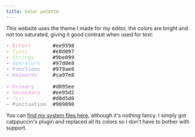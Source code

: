 ```yaml
---
title: Color palette
---
```


This website uses the theme I made for my editor, the colors are bright and not too saturated,
giving it good contrast when used for text:

<pre>
- <span style="color:#ee9598">Error!</span>       #ee9598
- <span style="color:#e8d097">Types</span>        #e8d097
- <span style="color:#9be099">Strings</span>      #9be099
- <span style="color:#97d0e8">Operators</span>    #97d0e8
- <span style="color:#979ae8">Functions</span>    #979ae8
- <span style="color:#ca97e8">Keywords</span>     #ca97e8

- <span style="color:#d895ee">Primary</span>      #d895ee
- <span style="color:#ee95d2">Secondary</span>    #ee95d2
- <span style="color:#d8d0d5">Text</span>         #d8d5d0
- <span style="color:#909090">Punctuation</span>  #909090
</pre>

You can [find my system files here](https://github.com/rniii/dots/), although it's nothing fancy. I
simply got catppuccin's plugin and replaced all its colors so I don't have to bother with support.
